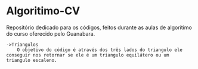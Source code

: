 # Algoritimo-CV
 Repositório dedicado para os códigos, feitos durante as aulas de algorítimo do curso oferecido pelo Guanabara.

    ->Triangulos
        O objetivo do código é através dos três lados do triangulo ele conseguir nos retornar se ele é um triangulo equilátero ou um triangulo escaleno.